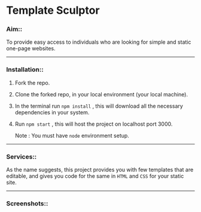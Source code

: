 # Template Sculptor

### Aim::      
To provide easy access to individuals who are looking for simple and static one-page websites.         

---

### Installation::         
1. Fork the repo.
2. Clone the forked repo, in your local environment (your local machine).
3. In the terminal run ``` npm install ``` , this will download all the necessary dependencies in your system.
4. Run ``` npm start ``` , this will host the project on localhost port 3000.

    Note : You must have ```node``` environment setup.
---

### Services::       
As the name suggests, this project provides you with few templates that are editable, and gives you code for the same in ```HTML``` and ```CSS``` for your static site.

---
### Screenshots::       




